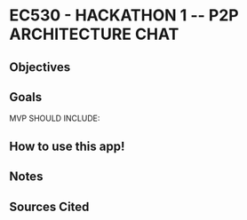 # EC530 - HACKATHON 1 -- P2P ARCHITECTURE CHAT

## Objectives

## Goals

MVP SHOULD INCLUDE:

## How to use this app!

## Notes

## Sources Cited